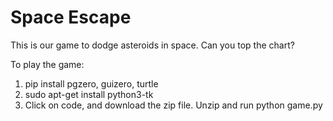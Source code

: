# Space Escape
This is our game to dodge asteroids in space. Can you top the chart?

To play the game:
1. pip install pgzero, guizero, turtle
2. sudo apt-get install python3-tk
3. Click on code, and download the zip file. Unzip and run python game.py
